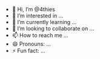 - 👋 Hi, I’m @4thies
- 👀 I’m interested in ...
- 🌱 I’m currently learning ...
- 💞️ I’m looking to collaborate on ...
- 📫 How to reach me ...
- 😄 Pronouns: ...
- ⚡ Fun fact: ...

<!---
4thies/4thies is a ✨ special ✨ repository because its `README.md` (this file) appears on your GitHub profile.
You can click the Preview link to take a look at your changes.
--->
